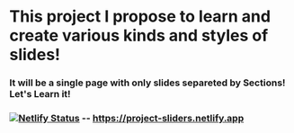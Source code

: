 # This project I propose to learn and create various kinds and styles of slides!
### It will be a single page with only slides separeted by Sections! Let's Learn it!


### [![Netlify Status](https://api.netlify.com/api/v1/badges/11fba09c-6a0d-4f9d-9a75-c197966c2f4d/deploy-status)](https://app.netlify.com/sites/project-sliders/deploys) -- https://project-sliders.netlify.app